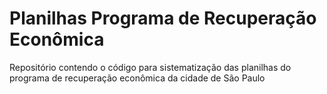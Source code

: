# Planilhas Programa de Recuperação Econômica

Repositório contendo o código para sistematização das planilhas do programa de recuperação econômica da cidade de São Paulo
